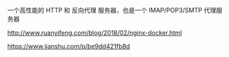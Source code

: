 一个高性能的 HTTP 和 反向代理 服务器，也是一个 IMAP/POP3/SMTP 代理服务器

http://www.ruanyifeng.com/blog/2018/02/nginx-docker.html



https://www.jianshu.com/p/be9dd421fb8d
